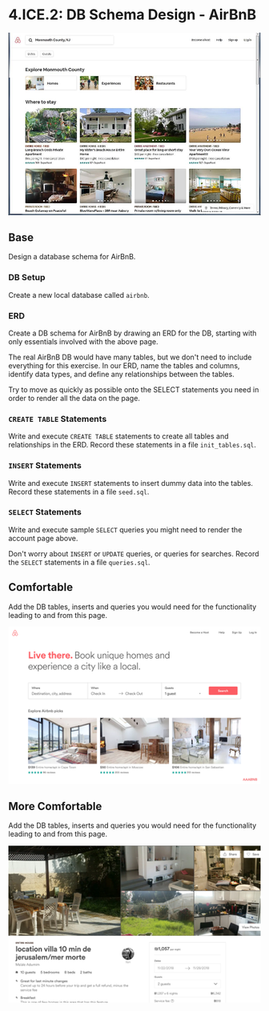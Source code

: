 # 4.ICE.2: DB Schema Design - AirBnB

![](../../.gitbook/assets/airbnb-monmouth-county.jpg)

## 

## Base

Design a database schema for AirBnB.

### DB Setup

Create a new local database called `airbnb`.

### ERD

Create a DB schema for AirBnB by drawing an ERD for the DB, starting with only essentials involved with the above page.

The real AirBnB DB would have many tables, but we don't need to include everything for this exercise. In our ERD, name the tables and columns, identify data types, and define any relationships between the tables.

Try to move as quickly as possible onto the SELECT statements you need in order to render all the data on the page.

### `CREATE TABLE` Statements

Write and execute `CREATE TABLE` statements to create all tables and relationships in the ERD. Record these statements in a file `init_tables.sql`.

### `INSERT` Statements

Write and execute `INSERT` statements to insert dummy data into the tables. Record these statements in a file `seed.sql`.

### `SELECT` Statements

Write and execute sample `SELECT` queries you might need to render the account page above.

Don't worry about `INSERT` or `UPDATE` queries, or queries for searches. Record the `SELECT` statements in a file `queries.sql`.

## Comfortable

Add the DB tables, inserts and queries you would need for the functionality leading to and from this page.

![](../../.gitbook/assets/tumblr_ogc8gy8iec1ur02gdo1_r1_1280.png)

## More Comfortable

Add the DB tables, inserts and queries you would need for the functionality leading to and from this page.

![](../../.gitbook/assets/screen-shot-2018-11-19-at-8.33.42-pm-e1542652518797.png)

## 

